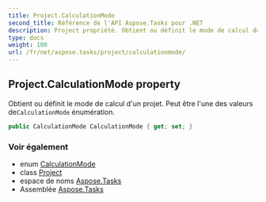 ```yaml
---
title: Project.CalculationMode
second_title: Référence de l'API Aspose.Tasks pour .NET
description: Project propriété. Obtient ou définit le mode de calcul dun projet. Peut être lune des valeurs deCalculationMode énumération.
type: docs
weight: 100
url: /fr/net/aspose.tasks/project/calculationmode/
---
```

## Project.CalculationMode property

Obtient ou définit le mode de calcul d'un projet. Peut être l'une des valeurs de`CalculationMode` énumération.

```csharp
public CalculationMode CalculationMode { get; set; }
```

### Voir également

* enum [CalculationMode](../../calculationmode/)
* class [Project](../)
* espace de noms [Aspose.Tasks](../../project/)
* Assemblée [Aspose.Tasks](../../../)


